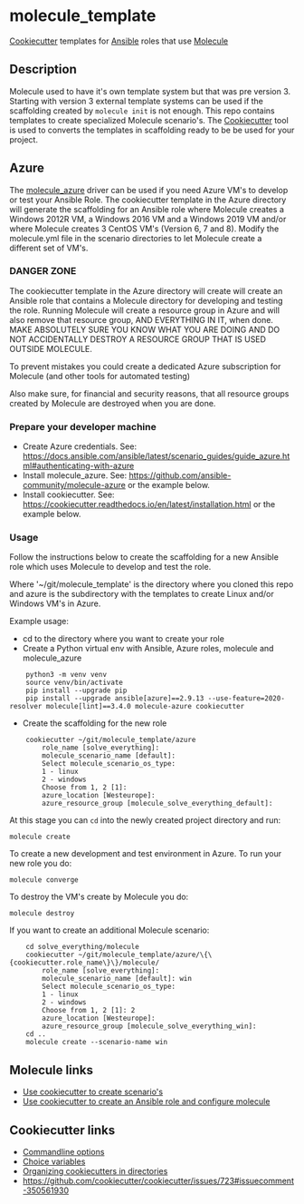 # molecule_template
[Cookiecutter](https://cookiecutter.readthedocs.io) templates for [Ansible](https://docs.ansible.com/) roles that use [Molecule](https://molecule.readthedocs.io/) 

## Description

Molecule used to have it's own template system but that was pre version 3. Starting with version 3 external template systems can be used if the scaffolding created by ```molecule init``` is not enough. This repo contains templates to create specialized Molecule scenario's. The [Cookiecutter](https://cookiecutter.readthedocs.io) tool is used to converts the templates in scaffolding ready to be be used for your project.

## Azure

The [molecule_azure](https://github.com/ansible-community/molecule-azure) driver can be used if you need Azure VM's to develop or test your Ansible Role. The cookiecutter template in the Azure directory will generate the scaffolding for an Ansible role where Molecule creates a Windows 2012R VM, a Windows 2016 VM and a Windows 2019 VM and/or where Molecule creates 3 CentOS VM's (Version 6, 7 and 8). Modify the molecule.yml file in the scenario directories to let Molecule create a different set of VM's.

### DANGER ZONE

The cookiecutter template in the Azure directory will create will create an Ansible role that contains a Molecule directory for developing and testing the role. Running Molecule will create a resource group in Azure and will also remove that resource group, AND EVERYTHING IN IT, when done. MAKE ABSOLUTELY SURE YOU KNOW WHAT YOU ARE DOING AND DO NOT ACCIDENTALLY DESTROY A RESOURCE GROUP THAT IS USED OUTSIDE MOLECULE.

To prevent mistakes you could create a dedicated Azure subscription for Molecule (and other tools for automated testing)

Also make sure, for financial and security reasons, that all resource groups created by Molecule are destroyed when you are done. 

### Prepare your developer machine

* Create Azure credentials. See: https://docs.ansible.com/ansible/latest/scenario_guides/guide_azure.html#authenticating-with-azure
* Install molecule_azure. See: https://github.com/ansible-community/molecule-azure or the example below.
* Install cookiecutter. See: https://cookiecutter.readthedocs.io/en/latest/installation.html or the example below.

### Usage

Follow the instructions below to create the scaffolding for a new Ansible role which uses Molecule to develop and test the role.


Where '~/git/molecule_template' is the directory where you cloned this repo and azure is the subdirectory with the templates to create Linux and/or Windows VM's in Azure.

Example usage:

* cd to the directory where you want to create your role
* Create a Python virtual env with Ansible, Azure roles, molecule and molecule_azure
```
    python3 -m venv venv
    source venv/bin/activate
    pip install --upgrade pip
    pip install --upgrade ansible[azure]==2.9.13 --use-feature=2020-resolver molecule[lint]==3.4.0 molecule-azure cookiecutter
```

* Create the scaffolding for the new role
```
    cookiecutter ~/git/molecule_template/azure
        role_name [solve_everything]: 
        molecule_scenario_name [default]: 
        Select molecule_scenario_os_type:
        1 - linux
        2 - windows
        Choose from 1, 2 [1]: 
        azure_location [Westeurope]: 
        azure_resource_group [molecule_solve_everything_default]: 
```
At this stage you can ```cd``` into the newly created project directory and run:

    molecule create   

To create a new development and test environment in Azure.  To run your new role you do:

    molecule converge

To destroy the VM's create by Molecule you do:

    molecule destroy

If you want to create an additional Molecule scenario:
```
    cd solve_everything/molecule
    cookiecutter ~/git/molecule_template/azure/\{\{cookiecutter.role_name\}\}/molecule/
        role_name [solve_everything]:
        molecule_scenario_name [default]: win
        Select molecule_scenario_os_type:
        1 - linux
        2 - windows
        Choose from 1, 2 [1]: 2
        azure_location [Westeurope]: 
        azure_resource_group [molecule_solve_everything_win]: 
    cd ..
    molecule create --scenario-name win
```

## Molecule links
* [Use cookiecutter to create scenario's](https://github.com/rocknsm/molecule-cookiecutter-vsphere)
* [Use cookiecutter to create an Ansible role and configure molecule](https://github.com/retr0h/cookiecutter-molecule)

## Cookiecutter links
* [Commandline options](https://cookiecutter.readthedocs.io/en/1.7.2/usage.html)
* [Choice variables](https://cookiecutter.readthedocs.io/en/latest/advanced/choice_variables.html)
* [Organizing cookiecutters in directories](https://cookiecutter.readthedocs.io/en/1.7.2/advanced/directories.html#organizing-cookiecutters-in-directories-1-7)
* https://github.com/cookiecutter/cookiecutter/issues/723#issuecomment-350561930

